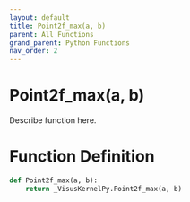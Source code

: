 ```yaml
---
layout: default
title: Point2f_max(a, b)
parent: All Functions
grand_parent: Python Functions
nav_order: 2
---
```


# Point2f_max(a, b)

Describe function here.

# Function Definition

```python
def Point2f_max(a, b):
    return _VisusKernelPy.Point2f_max(a, b)
```